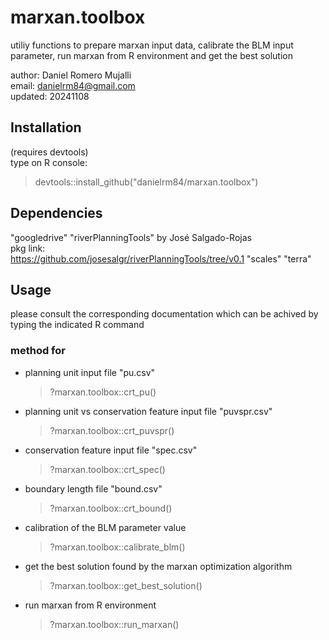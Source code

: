 # marxan.toolbox
utiliy functions to prepare marxan input data, calibrate the BLM input parameter, run marxan from R environment and get the best solution

author:  Daniel Romero Mujalli<br>
email:   danielrm84@gmail.com<br>
updated: 20241108<br> 

## Installation
(requires devtools)<br>
type on R console:<br>
> devtools::install_github("danielrm84/marxan.toolbox")

## Dependencies
"googledrive"
"riverPlanningTools" by José Salgado-Rojas<br>
pkg link:<br>
https://github.com/josesalgr/riverPlanningTools/tree/v0.1
"scales"
"terra"

## Usage
please consult the corresponding documentation which can be achived by typing the indicated R command

### method for
- planning unit input file "pu.csv"
  > ?marxan.toolbox::crt_pu()<br>
- planning unit vs conservation feature input file "puvspr.csv"
  > ?marxan.toolbox::crt_puvspr()<br>
- conservation feature input file "spec.csv"
  > ?marxan.toolbox::crt_spec()<br>
- boundary length file "bound.csv"
  > ?marxan.toolbox::crt_bound()<br>
- calibration of the BLM parameter value
  > ?marxan.toolbox::calibrate_blm()<br>
- get the best solution found by the marxan optimization algorithm
  > ?marxan.toolbox::get_best_solution()<br>
- run marxan from R environment
  > ?marxan.toolbox::run_marxan()<br>

